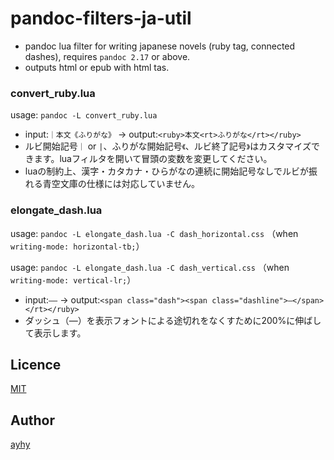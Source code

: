 pandoc-filters-ja-util
====

* pandoc lua filter for writing japanese novels (ruby tag, connected dashes), requires `pandoc 2.17` or above.
* outputs html or epub with html tas.

### convert_ruby.lua
usage: `pandoc -L convert_ruby.lua`
* input:`｜本文《ふりがな》` -> output:`<ruby>本文<rt>ふりがな</rt></ruby>`
* ルビ開始記号`｜` or `|`、ふりがな開始記号`《`、ルビ終了記号`》`はカスタマイズできます。luaフィルタを開いて冒頭の変数を変更してください。
* luaの制約上、漢字・カタカナ・ひらがなの連続に開始記号なしでルビが振れる青空文庫の仕様には対応していません。

### elongate_dash.lua

usage: `pandoc -L elongate_dash.lua -C dash_horizontal.css` （when `writing-mode: horizontal-tb;`）

usage: `pandoc -L elongate_dash.lua -C dash_vertical.css` （when `writing-mode: vertical-lr;`）

* input:`――` -> output:`<span class="dash"><span class="dashline">―</span>　</rt></ruby>`
* ダッシュ（―）を表示フォントによる途切れをなくすために200%に伸ばして表示します。

## Licence
[MIT](https://github.com/tcnksm/tool/blob/master/LICENCE)

## Author
[ayhy](https://github.com/ayhy)
